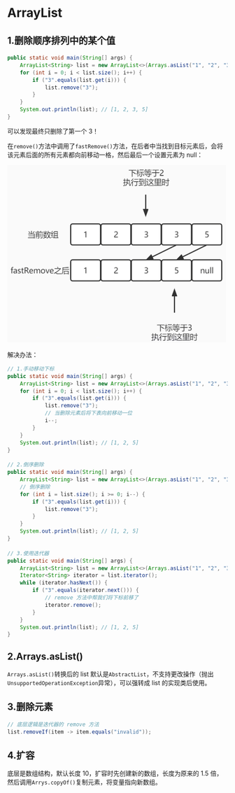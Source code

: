 # ArrayList

## 1.删除顺序排列中的某个值

```java
public static void main(String[] args) {
    ArrayList<String> list = new ArrayList<>(Arrays.asList("1", "2", "3", "3", "5"));
    for (int i = 0; i < list.size(); i++) {
        if ("3".equals(list.get(i))) {
            list.remove("3");
        }
    }
    System.out.println(list); // [1, 2, 3, 5]
}
```

可以发现最终只删除了第一个 3！

在`remove()`方法中调用了`fastRemove()`方法，在后者中当找到目标元素后，会将该元素后面的所有元素都向前移动一格，然后最后一个设置元素为 null：

<img src="https://raw.githubusercontent.com/Famezyy/picture/master/notePictureBed/image-20220527135655279-82293c10ed8a6b69d46320003a1921e8-565459.png" alt="image-20220527135655279" style="zoom:50%;" />

解决办法：

```java
// 1.手动移动下标
public static void main(String[] args) {
    ArrayList<String> list = new ArrayList<>(Arrays.asList("1", "2", "3", "3", "5"));
    for (int i = 0; i < list.size(); i++) {
        if ("3".equals(list.get(i))) {
            list.remove("3");
            // 当删除元素后将下表向前移动一位
            i--;
        }
    }
    System.out.println(list); // [1, 2, 5]
}

// 2.倒序删除
public static void main(String[] args) {
    ArrayList<String> list = new ArrayList<>(Arrays.asList("1", "2", "3", "3", "5"));
    // 倒序删除
    for (int i = list.size(); i >= 0; i--) {
        if ("3".equals(list.get(i))) {
            list.remove("3");
        }
    }
    System.out.println(list); // [1, 2, 5]
}

// 3.使用迭代器
public static void main(String[] args) {
    ArrayList<String> list = new ArrayList<>(Arrays.asList("1", "2", "3", "3", "5"));
    Iterator<String> iterator = list.iterator();
    while (iterator.hasNext()) {
        if ("3".equals(iterator.next())) {
            // remove 方法中帮我们将下标前移了
            iterator.remove();
        }
    }
    System.out.println(list); // [1, 2, 5]
}
```

## 2.Arrays.asList()

`Arrays.asList()`转换后的 list 默认是`AbstractList`，不支持更改操作（抛出`UnsupportedOperationException`异常），可以强转成 list 的实现类后使用。

## 3.删除元素

```java
// 底层逻辑是迭代器的 remove 方法
list.removeIf(item -> item.equals("invalid"));
```

## 4.扩容

底层是数组结构，默认长度 10，扩容时先创建新的数组，长度为原来的 1.5 倍，然后调用`Arrys.copyOf()`复制元素，将变量指向新数组。
